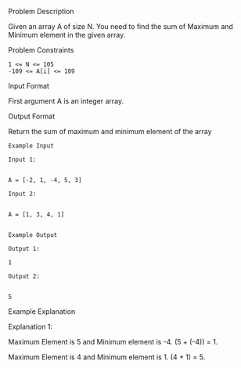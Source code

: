 Problem Description

Given an array A of size N. You need to find the sum of Maximum and Minimum element in the given array.


Problem Constraints
    
    1 <= N <= 105
    -109 <= A[i] <= 109


Input Format

First argument A is an integer array.


Output Format

Return the sum of maximum and minimum element of the array

    
    Example Input
    
    Input 1:
    
    
    A = [-2, 1, -4, 5, 3]
    
    Input 2:
    
    
    A = [1, 3, 4, 1]
    
    
    Example Output
    
    Output 1:
    
    1
    
    Output 2:
    
    
    5


Example Explanation

Explanation 1:


Maximum Element is 5 and Minimum element is -4. (5 + (-4)) = 1.



Maximum Element is 4 and Minimum element is 1. (4 + 1) = 5.